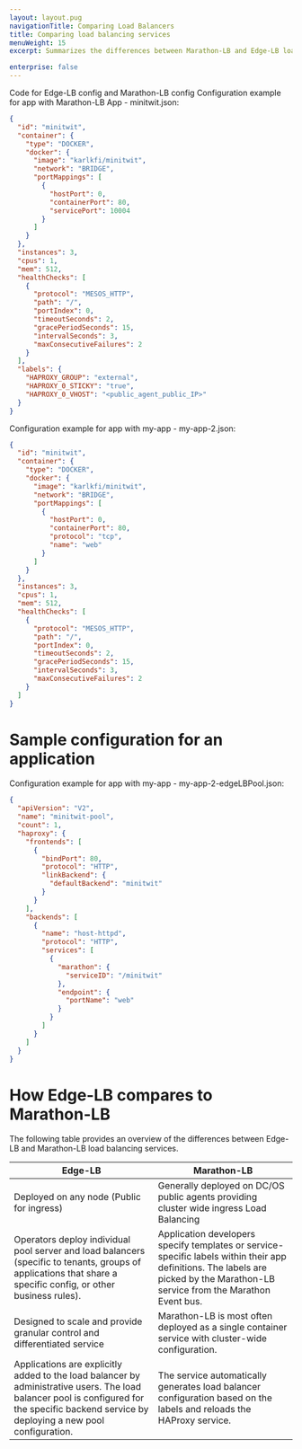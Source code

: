 ```yaml
---
layout: layout.pug
navigationTitle: Comparing Load Balancers
title: Comparing load balancing services
menuWeight: 15
excerpt: Summarizes the differences between Marathon-LB and Edge-LB load balancing services

enterprise: false
---
```


Code for Edge-LB config and Marathon-LB config
Configuration example for app with Marathon-LB App - minitwit.json:

```json
{
  "id": "minitwit",
  "container": {
    "type": "DOCKER",
    "docker": {
      "image": "karlkfi/minitwit",
      "network": "BRIDGE",
      "portMappings": [
        {
          "hostPort": 0,
          "containerPort": 80,
          "servicePort": 10004
        }
      ]
    }
  },
  "instances": 3,
  "cpus": 1,
  "mem": 512,
  "healthChecks": [
    {
      "protocol": "MESOS_HTTP",
      "path": "/",
      "portIndex": 0,
      "timeoutSeconds": 2,
      "gracePeriodSeconds": 15,
      "intervalSeconds": 3,
      "maxConsecutiveFailures": 2
    }
  ],
  "labels": {
    "HAPROXY_GROUP": "external",
    "HAPROXY_0_STICKY": "true",
    "HAPROXY_0_VHOST": "<public_agent_public_IP>"
  }
}
```

Configuration example for app with my-app  - my-app-2.json:

```json
{
  "id": "minitwit",
  "container": {
    "type": "DOCKER",
    "docker": {
      "image": "karlkfi/minitwit",
      "network": "BRIDGE",
      "portMappings": [
        {
          "hostPort": 0,
          "containerPort": 80,
          "protocol": "tcp",
          "name": "web"
        }
      ]
    }
  },
  "instances": 3,
  "cpus": 1,
  "mem": 512,
  "healthChecks": [
    {
      "protocol": "MESOS_HTTP",
      "path": "/",
      "portIndex": 0,
      "timeoutSeconds": 2,
      "gracePeriodSeconds": 15,
      "intervalSeconds": 3,
      "maxConsecutiveFailures": 2
    }
  ]
}
```

# Sample configuration for an application
Configuration example for app with my-app  - my-app-2-edgeLBPool.json:
```json
{
  "apiVersion": "V2",
  "name": "minitwit-pool",
  "count": 1,
  "haproxy": {
    "frontends": [
      {
        "bindPort": 80,
        "protocol": "HTTP",
        "linkBackend": {
          "defaultBackend": "minitwit"
        }
      }
    ],
    "backends": [
      {
        "name": "host-httpd",
        "protocol": "HTTP",
        "services": [
          {
            "marathon": {
              "serviceID": "/minitwit"
            },
            "endpoint": {
              "portName": "web"
            }
          }
        ]
      }
    ]
  }
}
```

# How Edge-LB compares to Marathon-LB
The following table provides an overview of the differences between Edge-LB and Marathon-LB load balancing services.

| Edge-LB | Marathon-LB |
|---------|-------------|
| Deployed on any node (Public for ingress) | Generally deployed on DC/OS public agents providing cluster wide ingress Load Balancing |
| Operators deploy individual pool server and load balancers (specific to tenants, groups of applications that share a specific config, or other business rules). | Application developers specify templates or service-specific labels within their app definitions. The labels are picked by the Marathon-LB service from the Marathon Event bus. |
| Designed to scale and provide granular control and differentiated service | Marathon-LB is most often deployed as a single container service with cluster-wide configuration. |
| Applications are explicitly added to the load balancer by administrative users. The load balancer pool is configured for the specific backend service by deploying a new pool configuration. | The service automatically generates load balancer configuration based on the labels and reloads the HAProxy service.
